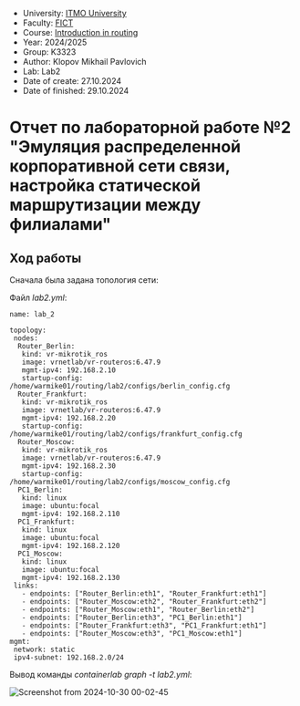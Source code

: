 - University: [ITMO University](https://itmo.ru/ru/)
- Faculty: [FICT](https://fict.itmo.ru)
- Course: [Introduction in routing](https://github.com/itmo-ict-faculty/introduction-in-routing)
- Year: 2024/2025
- Group: K3323
- Author: Klopov Mikhail Pavlovich
- Lab: Lab2
- Date of create: 27.10.2024
- Date of finished: 29.10.2024

# Отчет по лабораторной работе №2 "Эмуляция распределенной корпоративной сети связи, настройка статической маршрутизации между филиалами"

## Ход работы

Сначала была задана топология сети:


Файл *lab2.yml*:
```
name: lab_2

topology:
 nodes:
  Router_Berlin:
   kind: vr-mikrotik_ros
   image: vrnetlab/vr-routeros:6.47.9
   mgmt-ipv4: 192.168.2.10
   startup-config: /home/warmike01/routing/lab2/configs/berlin_config.cfg   
  Router_Frankfurt:
   kind: vr-mikrotik_ros
   image: vrnetlab/vr-routeros:6.47.9
   mgmt-ipv4: 192.168.2.20
   startup-config: /home/warmike01/routing/lab2/configs/frankfurt_config.cfg   
  Router_Moscow:
   kind: vr-mikrotik_ros
   image: vrnetlab/vr-routeros:6.47.9
   mgmt-ipv4: 192.168.2.30
   startup-config: /home/warmike01/routing/lab2/configs/moscow_config.cfg
  PC1_Berlin:
   kind: linux
   image: ubuntu:focal
   mgmt-ipv4: 192.168.2.110
  PC1_Frankfurt:
   kind: linux
   image: ubuntu:focal
   mgmt-ipv4: 192.168.2.120 
  PC1_Moscow:
   kind: linux
   image: ubuntu:focal
   mgmt-ipv4: 192.168.2.130  
 links:
   - endpoints: ["Router_Berlin:eth1", "Router_Frankfurt:eth1"]
   - endpoints: ["Router_Moscow:eth2", "Router_Frankfurt:eth2"] 
   - endpoints: ["Router_Moscow:eth1", "Router_Berlin:eth2"] 
   - endpoints: ["Router_Berlin:eth3", "PC1_Berlin:eth1"] 
   - endpoints: ["Router_Frankfurt:eth3", "PC1_Frankfurt:eth1"]          
   - endpoints: ["Router_Moscow:eth3", "PC1_Moscow:eth1"] 
mgmt:
 network: static
 ipv4-subnet: 192.168.2.0/24
```
Вывод команды *containerlab graph -t lab2.yml*:

![Screenshot from 2024-10-30 00-02-45](https://github.com/user-attachments/assets/cc4fcfa9-d76f-46b2-9ec5-9a9fa986a55b)
